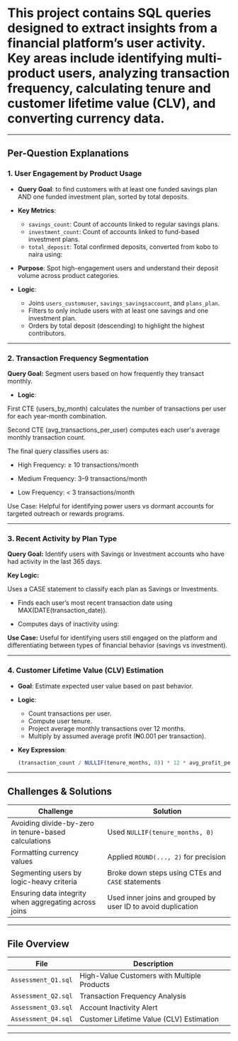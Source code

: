 # This project contains SQL queries designed to extract insights from a financial platform’s user activity. Key areas include identifying multi-product users, analyzing transaction frequency, calculating tenure and customer lifetime value (CLV), and converting currency data.

---
##  Per-Question Explanations

### 1. **User Engagement by Product Usage**
- **Query Goal**:  to find customers with at least one funded savings plan AND one funded investment plan, sorted by total deposits.
- **Key Metrics**:
  - `savings_count`: Count of accounts linked to regular savings plans.
  - `investment_count`: Count of accounts linked to fund-based investment plans.
  - `total_deposit`: Total confirmed deposits, converted from kobo to naira using:

  
- **Purpose**: Spot high-engagement users and understand their deposit volume across product categories.
- **Logic**:
  - Joins `users_customuser`, `savings_savingsaccount`, and `plans_plan`.
  - Filters to only include users with at least one savings and one investment plan.
  - Orders by total deposit (descending) to highlight the highest contributors.
---

### 2. **Transaction Frequency Segmentation**
**Query Goal:** Segment users based on how frequently they transact monthly.

- **Logic**:

First CTE (users_by_month) calculates the number of transactions per user for each year-month combination.

Second CTE (avg_transactions_per_user) computes each user's average monthly transaction count.

The final query classifies users as:

- High Frequency: ≥ 10 transactions/month

- Medium Frequency: 3–9 transactions/month

- Low Frequency: < 3 transactions/month

Use Case: Helpful for identifying power users vs dormant accounts for targeted outreach or rewards programs.

---

### 3. **Recent Activity by Plan Type**


**Query Goal:** Identify users with Savings or Investment accounts who have had activity in the last 365 days.

**Key Logic:**

Uses a CASE statement to classify each plan as Savings or Investments.

- Finds each user’s most recent transaction date using MAX(DATE(transaction_date)).

- Computes days of inactivity using:

**Use Case:** Useful for identifying users still engaged on the platform and differentiating between types of financial behavior (savings vs investment).

---

### 4. **Customer Lifetime Value (CLV) Estimation**

* **Goal**: Estimate expected user value based on past behavior.
* **Logic**:

  * Count transactions per user.
  * Compute user tenure.
  * Project average monthly transactions over 12 months.
  * Multiply by assumed average profit (₦0.001 per transaction).
* **Key Expression**:

  ```sql
  (transaction_count / NULLIF(tenure_months, 0)) * 12 * avg_profit_per_transaction
  ```


---

##  Challenges & Solutions

| Challenge                                             | Solution                                                     |
| ----------------------------------------------------- | ------------------------------------------------------------ |
| Avoiding divide-by-zero in tenure-based calculations  | Used `NULLIF(tenure_months, 0)`                              |
| Formatting currency values                            | Applied `ROUND(..., 2)` for precision                        |
| Segmenting users by logic-heavy criteria              | Broke down steps using CTEs and `CASE` statements            |
| Ensuring data integrity when aggregating across joins | Used inner joins and grouped by user ID to avoid duplication |

---

## File Overview

| File                                     | Description                                                           |
| ---------------------------------------- | --------------------------------------------------------------------- |
| `Assessment_Q1.sql`                      | High-Value Customers with Multiple Products                           |
| `Assessment_Q2.sql`                      | Transaction Frequency Analysis                                        |
| `Assessment_Q3.sql`                      | Account Inactivity Alert                                              |
| `Assessment_Q4.sql`                      | Customer Lifetime Value (CLV) Estimation                                     |

---
